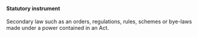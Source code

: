 ####  Statutory instrument

Secondary law such as an orders, regulations, rules, schemes or bye-laws made
under a power contained in an Act.
